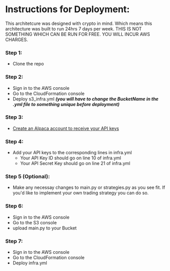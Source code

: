# Instructions for Deployment:

This architetcure was designed with crypto in mind. Which means this architecture was built to run 24hrs 7 days per week. THIS IS NOT SOMETHING WHICH CAN BE RUN FOR FREE. YOU WILL INCUR AWS CHARGES.

### Step 1:
- Clone the repo

### Step 2:
- Sign in to the AWS console
- Go to the CloudFormation console
- Deploy s3_infra.yml ***(you will have to change the BucketName in the .yml file to something unique before deployment)***

### Step 3:
- [Create an Alpaca account to receive your API keys](https://alpaca.markets/)

### Step 4:
- Add your API keys to the corresponding lines in infra.yml
  - Your API Key ID should go on line 10 of infra.yml
  - Your API Secret Key should go on line 21 of infra.yml

### Step 5 (Optional):
- Make any necessay changes to main.py or strategies.py as you see fit. If you'd like to implement your own trading strategy you can do so.

### Step 6:
- Sign in to the AWS console
- Go to the S3 console
- upload main.py to your Bucket

### Step 7:
- Sign in to the AWS console
- Go to the CloudFormation console
- Deploy infra.yml

